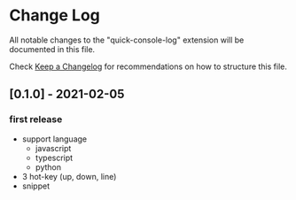 # Change Log

All notable changes to the "quick-console-log" extension will be documented in this file.

Check [Keep a Changelog](http://keepachangelog.com/) for recommendations on how to structure this file.

## [0.1.0] - 2021-02-05
### first release
- support language
  - javascript
  - typescript
  - python
- 3 hot-key (up, down, line)
- snippet